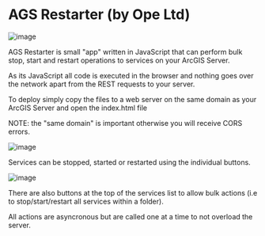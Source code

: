 # AGS Restarter (by Ope Ltd)

![image](https://user-images.githubusercontent.com/26259049/133941746-945f73a3-6777-4195-b703-2008b99a85e6.png)

AGS Restarter is small "app" written in JavaScript that can perform bulk stop, start and restart operations to services on your ArcGIS Server.

As its JavaScript all code is executed in the browser and nothing goes over the network apart from the REST requests to your server.

To deploy simply copy the files to a web server on the same domain as your ArcGIS Server and open the index.html file 

NOTE: the "same domain" is important otherwise you will receive CORS errors.

![image](https://user-images.githubusercontent.com/26259049/133941882-29a607ca-996f-4143-9b2b-9e3b9b817184.png)

Services can be stopped, started or restarted using the individual buttons.

![image](https://user-images.githubusercontent.com/26259049/133941944-19cfc78d-361a-41fb-987f-b95bb826056d.png)

There are also buttons at the top of the services list to allow bulk actions (i.e to stop/start/restart all services within a folder).

All actions are asyncronous but are called one at a time to not overload the server.

